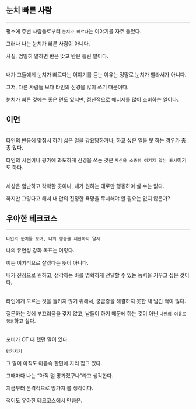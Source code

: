 ## 눈치 빠른 사람

---

평소에 주변 사람들로부터 `눈치가 빠르다`는 이야기를 자주 들었다.

그러나 나는 눈치가 빠른 사람이 아니다.

사실, 엄밀히 말하면 반은 맞고 반은 틀린 말이다.
<br></br>

내가 그들에게 눈치가 빠르다는 이야기를 듣는 이유는 정말로 눈치가 빨라서가 아니다.

그저, 다른 사람들 보다 타인의 신경을 많이 쓰기 때문이다.

눈치가 빠른 것에는 좋은 면도 있지만, 정신적으로 에너지를 많이 소비하는 일이다.

## 이면

---

타인의 반응에 맞춰서 하기 싫은 일을 강요당하거나, 하고 싶은 일을 못 하는 경우가 종종 있다.

타인의 시선이나 평가에 과도하게 신경을 쓰는 것은 `자신을 소중히 여기지 않는 표시`이기도 하다.
<br></br>

세상은 험난하고 각박한 곳이니, 내가 원하는 대로만 행동하며 살 수는 없다.

하지만 그렇다고 해서 내 안의 진정한 욕망을 무시해야 할 필요는 없지 않은가?

## 우아한 테크코스

---

`타인의 눈치를 보며, 나의 행동을 제한하지 말자`

나의 유연성 강화 목표는 이렇다.

이는 이기적으로 살겠다는 뜻이 아니다.

내가 진정으로 원하고, 생각하는 바를 명확하게 전달할 수 있는 능력을 키우고 싶은 것이다.
<br></br>

타인에게 모르는 것을 들키지 않기 위해서, 궁금증을 해결하지 못한 채 넘긴 적이 많다.

질문하는 것에 부끄러움을 갖지 않고, 남들이 하기 때문에 하는 것이 아닌 `나만의 이유로 행동`하고 싶다.
<br></br>

포비가 OT 때 했던 말이 있다.

`망가지기`

그 말이 아직도 마음속 한편에 자리 잡고 있다.

그때마다 나는 “아직 덜 망가졌구나”라고 생각한다.

지금부터 본격적으로 망가져 볼 생각이다.

적어도 우아한 테크코스에서 만큼은.